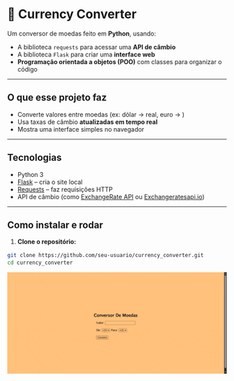 # 💱 Currency Converter

Um conversor de moedas feito em **Python**, usando:

- A biblioteca `requests` para acessar uma **API de câmbio**
- A biblioteca `Flask` para criar uma **interface web**
- **Programação orientada a objetos (POO)** com classes para organizar o código

---

## O que esse projeto faz

- Converte valores entre moedas (ex: dólar → real, euro → )
- Usa taxas de câmbio **atualizadas em tempo real**
- Mostra uma interface simples no navegador

---

## Tecnologias

- Python 3
- [Flask](https://flask.palletsprojects.com/) – cria o site local
- [Requests](https://docs.python-requests.org/en/latest/) – faz requisições HTTP
- API de câmbio (como [ExchangeRate API](https://www.exchangerate-api.com/) ou [Exchangeratesapi.io](https://exchangeratesapi.io/))

---

## Como instalar e rodar

1. **Clone o repositório:**

```bash
git clone https://github.com/seu-usuario/currency_converter.git
cd currency_converter
```

![Imagem Ilustrativa](assets/view.gif)


